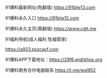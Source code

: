 91爆料最新网址(免翻墙) https://91blw13.com

91爆料永久入口 https://91blw12.com

91爆料永久主页(需翻墙) https://www.cgtt.me

91福利导航(成人福利 性福管家) 

https://a923.pszcavf.com

91爆料APP下载地址：https://29f6.wjdrkhox.org

91爆料商务合作电报联系 https://t.me/wsl952
